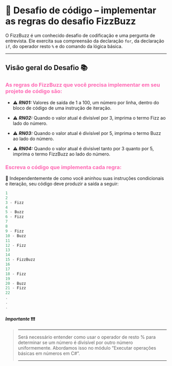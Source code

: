 # :dart: Desafio de código – implementar as regras do desafio FizzBuzz

O FizzBuzz é um conhecido desafio de codificação e uma pergunta de entrevista. Ele exercita sua compreensão da declaração `for`, da declaração `if`, do operador resto `%` e do comando da lógica básica.
___

## Visão geral do Desafio :books: 

###  <font color=hotpink>  As regras do FizzBuzz que você precisa implementar em seu projeto de código são:</font>

- :warning: ***RN01:***  Valores de saída de 1 a 100, um número por linha, dentro do bloco de código de uma instrução de iteração.

- :warning: ***RN02:***  Quando o valor atual é divisível por 3, imprima o termo Fizz ao lado do número.

- :warning: ***RN03:***  Quando o valor atual é divisível por 5, imprima o termo Buzz ao lado do número.

- :warning: ***RN04:***  Quando o valor atual é divisível tanto por 3 quanto por 5, imprima o termo FizzBuzz ao lado do número.

###  <font color=hotpink> Escreva o código que implementa cada regra: </font>

:memo: Independentemente de como você aninhou suas instruções condicionais e iteração, seu código deve produzir a saída a seguir:

```csharp
1
2
3 - Fizz
4
5 - Buzz
6 - Fizz
7
8
9 - Fizz
10 - Buzz
11
12 - Fizz
13
14
15 - FizzBuzz
16
17
18 - Fizz
19
20 - Buzz
21 - Fizz
22
.
.
.
```

####  ***Importante*** :heavy_exclamation_mark::heavy_exclamation_mark::heavy_exclamation_mark:

> ___
>
> Será necessário entender como usar o operador de resto % para determinar se um número é divisível por outro número uniformemente. Abordamos isso no módulo “Executar operações básicas em números em C#”.
>
>___




